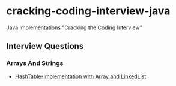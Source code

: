 # cracking-coding-interview-java
Java Implementations "Cracking the Coding Interview" 

## Interview Questions 

### Arrays And Strings 

* [HashTable-Implementation with Array and LinkedList](app/src/main/java/arraysandstrings/hashtable/HashTable.java)
